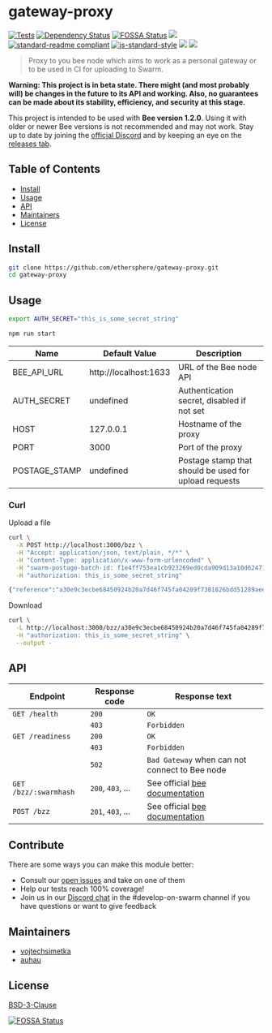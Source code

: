 # gateway-proxy

[![Tests](https://github.com/ethersphere/gateway-proxy/actions/workflows/tests.yaml/badge.svg)](https://github.com/ethersphere/gateway-proxy/actions/workflows/tests.yaml)
[![Dependency Status](https://david-dm.org/ethersphere/gateway-proxy.svg?style=flat-square)](https://david-dm.org/ethersphere/gateway-proxy)
[![FOSSA Status](https://app.fossa.com/api/projects/git%2Bgithub.com%2Fethersphere%2Fgateway-proxy.svg?type=shield)](https://app.fossa.com/projects/git%2Bgithub.com%2Fethersphere%2Fgateway-proxy?ref=badge_shield)
[![](https://img.shields.io/badge/made%20by-Swarm-blue.svg?style=flat-square)](https://swarm.ethereum.org/)
[![standard-readme compliant](https://img.shields.io/badge/standard--readme-OK-brightgreen.svg?style=flat-square)](https://github.com/RichardLitt/standard-readme)
[![js-standard-style](https://img.shields.io/badge/code%20style-standard-brightgreen.svg?style=flat-square)](https://github.com/feross/standard)
![](https://img.shields.io/badge/npm-%3E%3D6.0.0-orange.svg?style=flat-square)
![](https://img.shields.io/badge/Node.js-%3E%3D12.0.0-orange.svg?style=flat-square)

> Proxy to you bee node which aims to work as a personal gateway or to be used in CI for uploading to Swarm.

**Warning: This project is in beta state. There might (and most probably will) be changes in the future to its API and
working. Also, no guarantees can be made about its stability, efficiency, and security at this stage.**

This project is intended to be used with **Bee version 1.2.0**. Using it with older or newer Bee versions is not
recommended and may not work. Stay up to date by joining the [official Discord](https://discord.gg/GU22h2utj6) and by
keeping an eye on the [releases tab](https://github.com/ethersphere/gateway-proxy/releases).

## Table of Contents

- [Install](#install)
- [Usage](#usage)
- [API](#api)
- [Maintainers](#maintainers)
- [License](#license)

## Install

```sh
git clone https://github.com/ethersphere/gateway-proxy.git
cd gateway-proxy
```

## Usage

```sh
export AUTH_SECRET="this_is_some_secret_string"

npm run start
```

| Name          | Default Value         | Description                                           |
| ------------- | --------------------- | ----------------------------------------------------- |
| BEE_API_URL   | http://localhost:1633 | URL of the Bee node API                               |
| AUTH_SECRET   | undefined             | Authentication secret, disabled if not set            |
| HOST          | 127.0.0.1             | Hostname of the proxy                                 |
| PORT          | 3000                  | Port of the proxy                                     |
| POSTAGE_STAMP | undefined             | Postage stamp that should be used for upload requests |

### Curl

Upload a file

```sh
curl \
  -X POST http://localhost:3000/bzz \
  -H "Accept: application/json, text/plain, */*" \
  -H "Content-Type: application/x-www-form-urlencoded" \
  -H "swarm-postage-batch-id: f1e4ff753ea1cb923269ed0cda909d13a10d624719edf261e196584e9e764e50" \
  -H "authorization: this_is_some_secret_string"
```

```sh
{"reference":"a30e9c3ecbe68450924b20a7d46f745fa04289f7381826bdd51289aee4ad32f6"}
```

Download

```sh
curl \
  -L http://localhost:3000/bzz/a30e9c3ecbe68450924b20a7d46f745fa04289f7381826bdd51289aee4ad32f6 \
  -H "authorization: this_is_some_secret_string" \
  --output -
```

## API

| Endpoint              | Response code     | Response text                                                                                         |
| --------------------- | ----------------- | ----------------------------------------------------------------------------------------------------- |
| `GET /health`         | `200`             | `OK`                                                                                                  |
|                       | `403`             | `Forbidden`                                                                                           |
| `GET /readiness`      | `200`             | `OK`                                                                                                  |
|                       | `403`             | `Forbidden`                                                                                           |
|                       | `502`             | `Bad Gateway` when can not connect to Bee node                                                        |
| `GET /bzz/:swarmhash` | `200`, `403`, ... | See official [bee documentation](https://docs.ethswarm.org/api/#tag/BZZ/paths/~1bzz~1{reference}/get) |
| `POST /bzz`           | `201`, `403`, ... | See official [bee documentation](https://docs.ethswarm.org/api/#tag/BZZ/paths/~1bzz/post)             |

## Contribute

There are some ways you can make this module better:

- Consult our [open issues](https://github.com/ethersphere/gateway-proxy/issues) and take on one of them
- Help our tests reach 100% coverage!
- Join us in our [Discord chat](https://discord.gg/wdghaQsGq5) in the #develop-on-swarm channel if you have questions or
  want to give feedback

## Maintainers

- [vojtechsimetka](https://github.com/vojtechsimetka)
- [auhau](https://github.com/auhau)

## License

[BSD-3-Clause](./LICENSE)

[![FOSSA Status](https://app.fossa.com/api/projects/git%2Bgithub.com%2Fethersphere%2Fgateway-proxy.svg?type=large)](https://app.fossa.com/projects/git%2Bgithub.com%2Fethersphere%2Fgateway-proxy?ref=badge_large)
